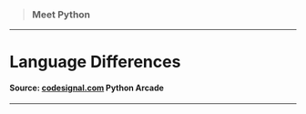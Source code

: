 > ### Meet Python 
 --- 
 # Language Differences
 #### Source: [codesignal.com](https://codesignal.com/) Python Arcade 
 --- 
